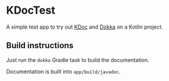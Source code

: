 # KDocTest

A simple test app to try out [KDoc](https://kotlinlang.org/docs/reference/kotlin-doc.html) and [Dokka](https://github.com/Kotlin/dokka) on a Kotlin project.

## Build instructions

Just run the `dokka` Gradle task to build the documentation.

Documentation is built into `app/build/javadoc`.
